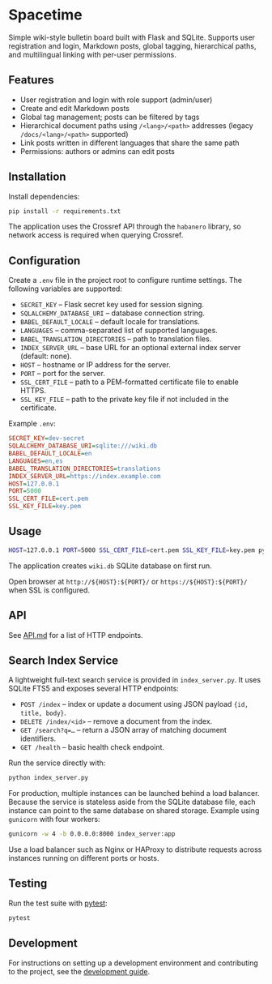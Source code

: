 # Spacetime

Simple wiki-style bulletin board built with Flask and SQLite. Supports user registration and login, Markdown posts, global tagging, hierarchical paths, and multilingual linking with per-user permissions.

## Features
- User registration and login with role support (admin/user)
- Create and edit Markdown posts
- Global tag management; posts can be filtered by tags
- Hierarchical document paths using `/<lang>/<path>` addresses (legacy `/docs/<lang>/<path>` supported)
- Link posts written in different languages that share the same path
- Permissions: authors or admins can edit posts

## Installation
Install dependencies:
```bash
pip install -r requirements.txt
```

The application uses the Crossref API through the `habanero` library, so network
access is required when querying Crossref.

## Configuration
Create a `.env` file in the project root to configure runtime settings. The
following variables are supported:

- `SECRET_KEY` – Flask secret key used for session signing.
- `SQLALCHEMY_DATABASE_URI` – database connection string.
- `BABEL_DEFAULT_LOCALE` – default locale for translations.
- `LANGUAGES` – comma-separated list of supported languages.
- `BABEL_TRANSLATION_DIRECTORIES` – path to translation files.
- `INDEX_SERVER_URL` – base URL for an optional external index server (default: none).
- `HOST` – hostname or IP address for the server.
- `PORT` – port for the server.
- `SSL_CERT_FILE` – path to a PEM-formatted certificate file to enable HTTPS.
- `SSL_KEY_FILE` – path to the private key file if not included in the certificate.

Example `.env`:

```ini
SECRET_KEY=dev-secret
SQLALCHEMY_DATABASE_URI=sqlite:///wiki.db
BABEL_DEFAULT_LOCALE=en
LANGUAGES=en,es
BABEL_TRANSLATION_DIRECTORIES=translations
INDEX_SERVER_URL=https://index.example.com
HOST=127.0.0.1
PORT=5000
SSL_CERT_FILE=cert.pem
SSL_KEY_FILE=key.pem
```

## Usage
```bash
HOST=127.0.0.1 PORT=5000 SSL_CERT_FILE=cert.pem SSL_KEY_FILE=key.pem python app.py
```
The application creates `wiki.db` SQLite database on first run.

Open browser at `http://${HOST}:${PORT}/` or `https://${HOST}:${PORT}/` when SSL is configured.

## API

See [API.md](API.md) for a list of HTTP endpoints.

## Search Index Service

A lightweight full-text search service is provided in `index_server.py`. It
uses SQLite FTS5 and exposes several HTTP endpoints:

- `POST /index` – index or update a document using JSON payload
  `{id, title, body}`.
- `DELETE /index/<id>` – remove a document from the index.
- `GET /search?q=…` – return a JSON array of matching document identifiers.
- `GET /health` – basic health check endpoint.

Run the service directly with:

```bash
python index_server.py
```

For production, multiple instances can be launched behind a load balancer.
Because the service is stateless aside from the SQLite database file, each
instance can point to the same database on shared storage. Example using
`gunicorn` with four workers:

```bash
gunicorn -w 4 -b 0.0.0.0:8000 index_server:app
```

Use a load balancer such as Nginx or HAProxy to distribute requests across
instances running on different ports or hosts.

## Testing

Run the test suite with [pytest](https://docs.pytest.org/):

```bash
pytest
```

## Development

For instructions on setting up a development environment and contributing to the
project, see the [development guide](docs/DEVELOPMENT.md).
